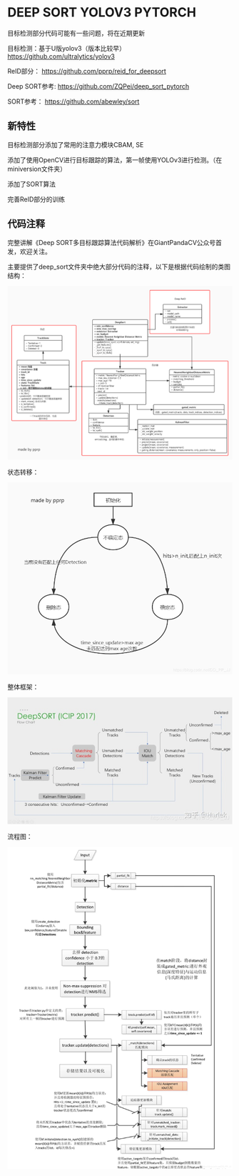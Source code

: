# DEEP SORT YOLOV3 PYTORCH

目标检测部分代码可能有一些问题，将在近期更新

目标检测：基于U版yolov3（版本比较早） https://github.com/ultralytics/yolov3 

ReID部分： https://github.com/pprp/reid_for_deepsort 

Deep SORT参考:  https://github.com/ZQPei/deep_sort_pytorch 

SORT参考： https://github.com/abewley/sort 

## 新特性

目标检测部分添加了常用的注意力模块CBAM, SE

添加了使用OpenCV进行目标跟踪的算法，第一帧使用YOLOv3进行检测。（在miniversion文件夹）

添加了SORT算法

完善ReID部分的训练



## 代码注释

完整讲解《Deep SORT多目标跟踪算法代码解析》在GiantPandaCV公众号首发，欢迎关注。

主要提供了deep_sort文件夹中绝大部分代码的注释，以下是根据代码绘制的类图结构：

![DeepSort](README.assets/DeepSort.jpg)

状态转移：

 ![状态转换图](README.assets/20200415100437671.png) 

整体框架：

 ![图片来自知乎Harlek](README.assets/20200412221106751.png) 

流程图：

 ![知乎@猫弟总结的deep sort流程图](README.assets/2020041418343015.png) 

